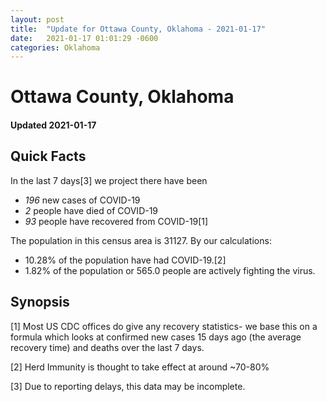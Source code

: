 ```yaml
---
layout: post
title:  "Update for Ottawa County, Oklahoma - 2021-01-17"
date:   2021-01-17 01:01:29 -0600
categories: Oklahoma
---
```


# Ottawa County, Oklahoma
#### Updated 2021-01-17

## Quick Facts

In the last 7 days[3] we project there have been
- *196* new cases of COVID-19
- *2* people have died of COVID-19
- *93* people have recovered from COVID-19[1]

The population in this census area is 31127. By our calculations:
- 10.28% of the population have had COVID-19.[2]
- 1.82% of the population or 565.0 people are actively fighting the virus.

## Synopsis




[1] Most US CDC offices do give any recovery statistics- we base this on a formula which looks at confirmed new cases
15 days ago (the average recovery time) and deaths over the last 7 days.

[2] Herd Immunity is thought to take effect at around ~70-80%

[3] Due to reporting delays, this data may be incomplete.
 
    
